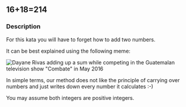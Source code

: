 ## 16+18=214

### Description

For this kata you will have to forget how to add two numbers.

It can be best explained using the following meme:

![Dayane Rivas adding up a sum while competing in the Guatemalan television show "Combate" in May 2016](https://i.ibb.co/Y01rMJR/caf.png)

In simple terms, our method does not like the principle of carrying over numbers and just writes down every number it calculates :-)

You may assume both integers are positive integers.

